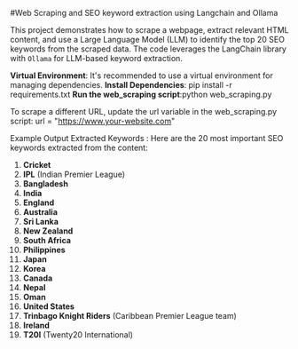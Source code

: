#Web Scraping and SEO keyword extraction using Langchain and Ollama

This project demonstrates how to scrape a webpage, extract relevant HTML content, and use a Large Language Model (LLM) 
to identify the top 20 SEO keywords from the scraped data. 
The code leverages the LangChain library with `Ollama` for LLM-based keyword extraction.

**Virtual Environment**: It's recommended to use a virtual environment for managing dependencies.
**Install Dependencies**: pip install -r requirements.txt
**Run the web_scraping script**:python web_scraping.py

To scrape a different URL, update the url variable in the web_scraping.py script:
url = "https://www.your-website.com"


Example Output
Extracted Keywords : Here are the 20 most important SEO keywords extracted from the content:

1. **Cricket**
2. **IPL** (Indian Premier League)
3. **Bangladesh**
4. **India**
5. **England**
6. **Australia**
7. **Sri Lanka**
8. **New Zealand**
9. **South Africa**
10. **Philippines**
12. **Japan**
13. **Korea**
14. **Canada**
15. **Nepal**
16. **Oman**
17. **United States**
18. **Trinbago Knight Riders** (Caribbean Premier League team)
19. **Ireland**
20. **T20I** (Twenty20 International)

